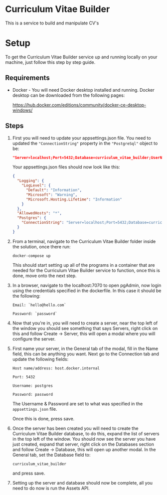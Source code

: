 # Curriculum Vitae Builder
This is a service to build and manipulate CV's

# Setup

To get the Curriculum Vitae Builder service up and running locally on your machine, just follow this step by step guide.

## Requirements

* Docker - You will need Docker desktop installed and running. Docker desktop can be downloaded from the following pages:

  https://hub.docker.com/editions/community/docker-ce-desktop-windows/

## Steps

1. First you will need to update your appsettings.json file. You need to updated the `"ConnectionString"` property in the `"PostgreSql"` object to be: 
    
    ```Json
    "Server=localhost;Port=5432;Database=curriculum_vitae_builder;UserName=postgres;Password=password;"
    ```
    Your appsettings.json files should now look like this:

    ```json
    {
      "Logging": {
        "LogLevel": {
          "Default": "Information",
          "Microsoft": "Warning",
          "Microsoft.Hosting.Lifetime": "Information"
        }
      },
      "AllowedHosts": "*",
      "Postgres": {
        "ConnectionString": "Server=localhost;Port=5432;Database=curriculum_vitae_builder;UserName=postgres;Password=password;"
      }
    }
    ```

2. From a terminal, navigate to the Curriculum Vitae Builder folder inside the solution, once there run:
    ```
    docker-compose up
    ```

    This should start setting up all of the programs in a container that are needed for the Curriculum Vitae Builder service to function, once this is done, move onto the next step.

3. In a browser, navigate to the localhost:7070 to open pgAdmin, now login using the credentials specified in the dockerfile. In this case it should be the following:

    ```
    Email: `hello@hello.com`

    Password: `password`
    ```

4. Now that you're in, you will need to create a server, near the top left of the window you should see something that says Servers, right click on this and follow Create -> Server, this will open a modal where you will configure the server.

5. First name your server, in the General tab of the modal, fill in the Name field, this can be anything you want. Next go to the Connection tab and update the following fields:

    ```
    Host name/address: host.docker.internal
    
    Port: 5432

    Username: postgres
    
    Password: password
    ```

    The Username & Password are set to what was specified in the `appsettings.json` file.

    Once this is done, press save.

6. Once the server has been created you will need to create the Curriculum Vitae Builder database, to do this, expand the list of servers in the top left of the window. You should now see the server you have just created, expand that server, right click on the Databases section and follow Create -> Database, this will open up another modal. In the General tab, set the Database field to:

    ```
    curriculum_vitae_builder
    ```
     and press save.

7. Setting up the server and database should now be complete, all you need to do now is run the Assets API.
